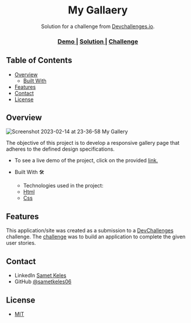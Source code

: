 <h1 align="center">My Gallaery</h1>

<div align="center">
   Solution for a challenge from  <a href="http://devchallenges.io" target="_blank">Devchallenges.io</a>.
</div>
<div align="center">
  <h3>
    <a href="https://my-gallery-sametkeles.netlify.app/">
      Demo
    </a>
    <span> | </span>
    <a href="https://{your-url-to-the-solution}">
      Solution
    </a>
    <span> | </span>
    <a href="https://devchallenges.io/challenges/gcbWLxG6wdennelX7b8I">
      Challenge
    </a>
  </h3>
</div>

## Table of Contents

- [Overview](#overview)
  - [Built With](#built-with)
- [Features](#features)
- [Contact](#contact)
- [License](#license)

## Overview

![Screenshot 2023-02-14 at 23-36-58 My Gallery](https://user-images.githubusercontent.com/60887763/218857256-7b16a996-808b-4115-b26f-55ce244ca978.png)

The objective of this project is to develop a responsive gallery page that adheres to the defined design specifications.

- To see a live demo of the project, click on the provided [link.](https://my-gallery-sametkeles.netlify.app/)

- Built With 🛠
  - Technologies used in the project:
  - [Html](https://www.w3.org/html/)
  - [Css](https://www.w3.org/Style/CSS/)

## Features

This application/site was created as a submission to a [DevChallenges](https://devchallenges.io/challenges) challenge. The [challenge](https://devchallenges.io/challenges/gcbWLxG6wdennelX7b8I) was to build an application to complete the given user stories.

## Contact

- LinkedIn [Samet Keles](https://www.linkedin.com/in/samet-keles/)
- GitHub [@sametkeles06](https://https://github.com/sametkeles06)

## License

- [MIT](https://choosealicense.com/licenses/mit/)
